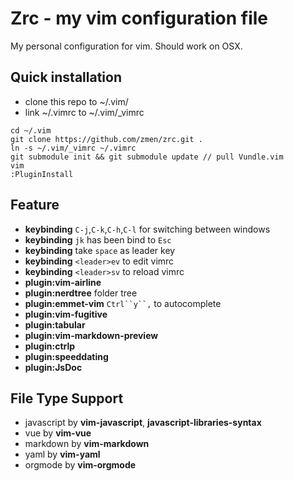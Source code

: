 # Zrc - my vim configuration file

My personal configuration for vim. Should work on OSX.

##  Quick installation

- clone this repo to ~/.vim/
- link ~/.vimrc to ~/.vim/\_vimrc

```shell
cd ~/.vim
git clone https://github.com/zmen/zrc.git .
ln -s ~/.vim/_vimrc ~/.vimrc
git submodule init && git submodule update // pull Vundle.vim
vim
:PluginInstall
```

## Feature

- **keybinding** `C-j`,`C-k`,`C-h`,`C-l` for switching between windows
- **keybinding** `jk` has been bind to `Esc`
- **keybinding** take `space` as leader key
- **keybinding** `<leader>ev` to edit vimrc
- **keybinding** `<leader>sv` to reload vimrc
- **plugin:vim-airline**
- **plugin:nerdtree** folder tree
- **plugin:emmet-vim** `Ctrl``y``,` to autocomplete
- **plugin:vim-fugitive**
- **plugin:tabular**
- **plugin:vim-markdown-preview**
- **plugin:ctrlp**
- **plugin:speeddating**
- **plugin:JsDoc**

## File Type Support

- javascript by **vim-javascript**, **javascript-libraries-syntax**
- vue by **vim-vue**
- markdown by **vim-markdown**
- yaml by **vim-yaml**
- orgmode by **vim-orgmode**
